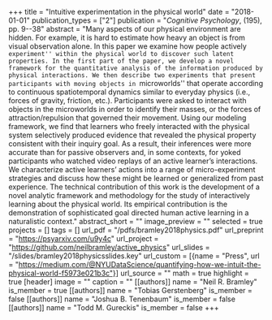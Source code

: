 +++
title = "Intuitive experimentation in the physical world"
date = "2018-01-01"
publication_types = ["2"]
publication = "_Cognitive Psychology_, (195), pp. 9--38"
abstract = "Many aspects of our physical environment are hidden. For example, it is hard to estimate how heavy an object is from visual observation alone. In this paper we examine how people actively ``experiment'' within the physical world to discover such latent properties. In the first part of the paper, we develop a novel framework for the quantitative analysis of the information produced by physical interactions. We then describe two experiments that present participants with moving objects in ``microworlds'' that operate according to continuous spatiotemporal dynamics similar to everyday physics (i.e., forces of gravity, friction, etc.). Participants were asked to interact with objects in the microworlds in order to identify their masses, or the forces of attraction/repulsion that governed their movement. Using our modeling framework, we find that learners who freely interacted with the physical system selectively produced evidence that revealed the physical property consistent with their inquiry goal. As a result, their inferences were more accurate than for passive observers and, in some contexts, for yoked participants who watched video replays of an active learner’s interactions. We characterize active learners’ actions into a range of micro-experiment strategies and discuss how these might be learned or generalized from past experience. The technical contribution of this work is the development of a novel analytic framework and methodology for the study of interactively learning about the physical world. Its empirical contribution is the demonstration of sophisticated goal directed human active learning in a naturalistic context."
abstract_short = ""
image_preview = ""
selected = true
projects = []
tags = []
url_pdf = "/pdfs/bramley2018physics.pdf"
url_preprint = "https://psyarxiv.com/u9y4c"
url_project = "https://github.com/neilbramley/active_physics"
url_slides = "/slides/bramley2018physicsslides.key"
url_custom = [{name = "Press", url = "https://medium.com/@NYUDataScience/quantifying-how-we-intuit-the-physical-world-f5973e021b3c"}]
url_source = ""
math = true
highlight = true
[header]
image = ""
caption = ""
[[authors]]
	name = "Neil R. Bramley"
	is_member = true
[[authors]]
	name = "Tobias Gerstenberg"
	is_member = false
[[authors]]
	name = "Joshua B. Tenenbaum"
	is_member = false
[[authors]]
	name = "Todd M. Gureckis"
	is_member = false
+++
